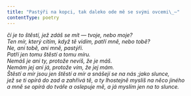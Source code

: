 ```yaml
---
title: "Pastýři na kopci, tak daleko ode mě se svými ovcemi\_—"
contentType: poetry
---
```


<section>

_čí je to štěstí, jež zdáš se mít — tvoje, nebo moje?  
Ten mír, který cítím, když tě vidím, patří mně, nebo tobě?  
Ne, ani tobě, ani mně, pastýři.  
Patří jen tomu štěstí a tomu míru.  
Nemáš je ani ty, protože nevíš, že je máš.  
Nemám jej ani já, protože vím, že jej mám.  
Štěstí a mír jsou jen štěstí a mír a snášejí se na nás ;jako slunce,  
jež se ti opírá do zad a zahřívá tě, a ty lhostejně myslíš na něco jiného  
a mně se opírá do tváře a oslepuje mě, a já myslím jen na to slunce._

</section>
